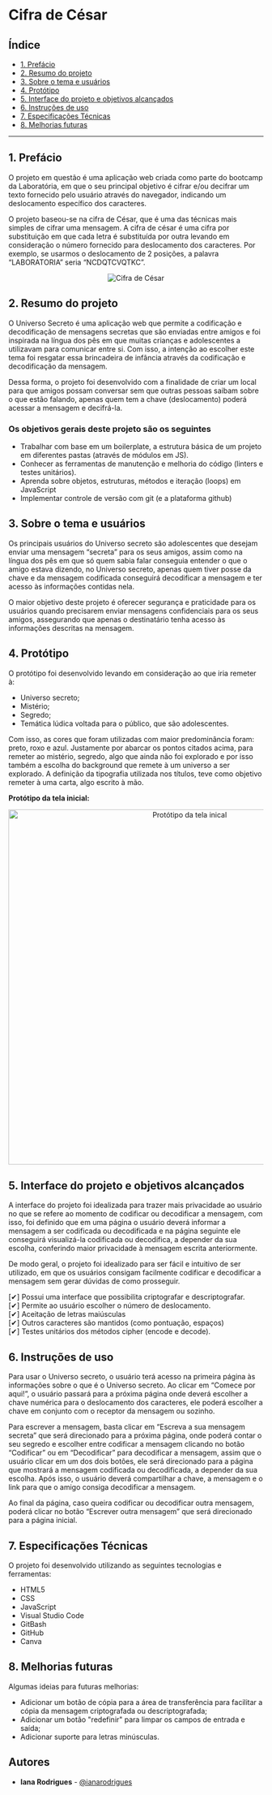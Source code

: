 # Cifra de César

## Índice

- [1. Prefácio](#1-prefácio)
- [2. Resumo do projeto](#2-resumo-do-projeto)
- [3. Sobre o tema e usuários](#3-sobre-o-tema-e-usuários)
- [4. Protótipo](#4-protótipo)
- [5. Interface do projeto e objetivos alcançados](#5-interface-do-projeto-e-objetivos-alcançados)
- [6. Instruções de uso](#6-instruções-de-uso)
- [7. Especificações Técnicas](#7-especificações-técnicas)
- [8. Melhorias futuras](#8-melhorias-futuras)

---

## 1. Prefácio

O projeto em questão é uma aplicação web criada como parte do bootcamp da Laboratória, em que o seu principal objetivo é cifrar e/ou decifrar um texto fornecido pelo usuário através do navegador, indicando um deslocamento específico dos caracteres.

O projeto baseou-se na cifra de César, que é uma das técnicas mais simples de cifrar uma mensagem. A cifra de césar é uma cifra por substituição em que cada letra é substituída por outra levando em consideração o número fornecido para deslocamento dos caracteres. Por exemplo, se usarmos o deslocamento de 2 posições, a palavra “LABORATORIA” seria “NCDQTCVQTKC”.

<p align="center">
<img src="thumb.png" alt="Cifra de César" />
</p>

## 2. Resumo do projeto

O Universo Secreto é uma aplicação web que permite a codificação e decodificação de mensagens secretas que são enviadas entre amigos e foi inspirada na língua dos pês em que muitas crianças e adolescentes a utilizavam para comunicar entre si. Com isso, a intenção ao escolher este tema foi resgatar essa brincadeira de infância através da codificação e decodificação da mensagem.

Dessa forma, o projeto foi desenvolvido com a finalidade de criar um local para que amigos possam conversar sem que outras pessoas saibam sobre o que estão falando, apenas quem tem a chave (deslocamento) poderá acessar a mensagem e decifrá-la.

### Os objetivos gerais deste projeto são os seguintes

- Trabalhar com base em um boilerplate, a estrutura básica de um projeto em diferentes
  pastas (através de módulos em JS).
- Conhecer as ferramentas de manutenção e melhoria do código (linters e testes
  unitários).
- Aprenda sobre objetos, estruturas, métodos e iteração (loops) em JavaScript
- Implementar controle de versão com git (e a plataforma github)

## 3. Sobre o tema e usuários

Os principais usuários do Universo secreto são adolescentes que desejam enviar uma mensagem “secreta” para os seus amigos, assim como na língua dos pês em que só quem sabia falar conseguia entender o que o amigo estava dizendo, no Universo secreto, apenas quem tiver posse da chave e da mensagem codificada conseguirá decodificar a mensagem e ter acesso às informações contidas nela.

O maior objetivo deste projeto é oferecer segurança e praticidade para os usuários quando precisarem enviar mensagens confidenciais para os seus amigos, assegurando que apenas o destinatário tenha acesso às informações descritas na mensagem.

## 4. Protótipo

O protótipo foi desenvolvido levando em consideração ao que iria remeter à:

- Universo secreto;
- Mistério;
- Segredo;
- Temática lúdica voltada para o público, que são adolescentes.

Com isso, as cores que foram utilizadas com maior predominância foram: preto, roxo e azul. Justamente por abarcar os pontos citados acima, para remeter ao mistério, segredo, algo que ainda não foi explorado e por isso também a escolha do background que remete à um universo a ser explorado. A definição da tipografia utilizada nos títulos, teve como objetivo remeter à uma carta, algo escrito à mão.

**Protótipo da tela inicial:**

<p align="center">
<img src="Página inicial - Comece por aqui.png" width="700px" alt="Protótipo da tela inical" />
</p>

## 5. Interface do projeto e objetivos alcançados

A interface do projeto foi idealizada para trazer mais privacidade ao usuário no que se refere ao momento de codificar ou decodificar a mensagem, com isso, foi definido que em uma página o usuário deverá informar a mensagem a ser codificada ou decodificada e na página seguinte ele conseguirá visualizá-la codificada ou decodifica, a depender da sua escolha, conferindo maior privacidade à mensagem escrita anteriormente.

De modo geral, o projeto foi idealizado para ser fácil e intuitivo de ser utilizado, em que os usuários consigam facilmente codificar e decodificar a mensagem sem gerar dúvidas de como prosseguir.

[✔] Possui uma interface que possibilita criptografar e descriptografar.  
[✔] Permite ao usuário escolher o número de deslocamento.  
[✔] Aceitação de letras maiúsculas  
[✔] Outros caracteres são mantidos (como pontuação, espaços)  
[✔] Testes unitários dos métodos cipher (encode e decode).

## 6. Instruções de uso

Para usar o Universo secreto, o usuário terá acesso na primeira página às informações sobre o que é o Universo secreto. Ao clicar em “Comece por aqui!”, o usuário passará para a próxima página onde deverá escolher a chave numérica para o deslocamento dos caracteres, ele poderá escolher a chave em conjunto com o receptor da mensagem ou sozinho.

Para escrever a mensagem, basta clicar em “Escreva a sua mensagem secreta” que será direcionado para a próxima página, onde poderá contar o seu segredo e escolher entre codificar a mensagem clicando no botão “Codificar” ou em “Decodificar” para decodificar a mensagem, assim que o usuário clicar em um dos dois botões, ele será direcionado para a página que mostrará a mensagem codificada ou decodificada, a depender da sua escolha. Após isso, o usuário deverá compartilhar a chave, a mensagem e o link para que o amigo consiga decodificar a mensagem.

Ao final da página, caso queira codificar ou decodificar outra mensagem, poderá clicar no botão “Escrever outra mensagem” que será direcionado para a página inicial.

## 7. Especificações Técnicas

O projeto foi desenvolvido utilizando as seguintes tecnologias e ferramentas:

- HTML5
- CSS
- JavaScript
- Visual Studio Code
- GitBash
- GitHub
- Canva

## 8. Melhorias futuras

Algumas ideias para futuras melhorias:

- Adicionar um botão de cópia para a área de transferência para facilitar a cópia da mensagem criptografada ou descriptografada;
- Adicionar um botão "redefinir" para limpar os campos de entrada e saída;
- Adicionar suporte para letras minúsculas.

## Autores

- **Iana Rodrigues** - <a href="https://github.com/ianarodrigues"> @ianarodrigues</a>
